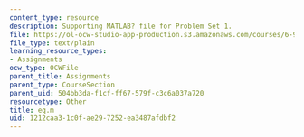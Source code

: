 ```yaml
---
content_type: resource
description: Supporting MATLAB? file for Problem Set 1.
file: https://ol-ocw-studio-app-production.s3.amazonaws.com/courses/6-973-communication-system-design-spring-2006/1212caa31c0fae297252ea3487afdbf2_eq.m
file_type: text/plain
learning_resource_types:
- Assignments
ocw_type: OCWFile
parent_title: Assignments
parent_type: CourseSection
parent_uid: 504bb3da-f1cf-ff67-579f-c3c6a037a720
resourcetype: Other
title: eq.m
uid: 1212caa3-1c0f-ae29-7252-ea3487afdbf2
---
```

